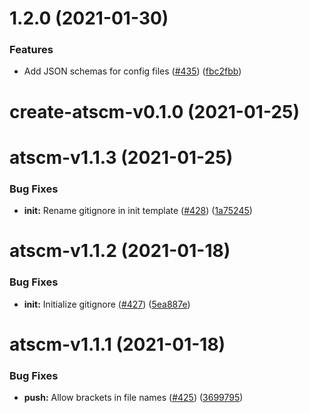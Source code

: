 <a name="1.2.0"></a>
# 1.2.0 (2021-01-30)


### Features

* Add JSON schemas for config files ([#435](https://github.com/atSCM/atscm/issues/435)) ([fbc2fbb](https://github.com/atSCM/atscm/commits/fbc2fbb))




<a name="create-atscm-v0.1.0"></a>
# create-atscm-v0.1.0 (2021-01-25)




<a name="atscm-v1.1.3"></a>
# atscm-v1.1.3 (2021-01-25)


### Bug Fixes

* **init:** Rename gitignore in init template ([#428](https://github.com/atSCM/atscm/issues/428)) ([1a75245](https://github.com/atSCM/atscm/commits/1a75245))




<a name="atscm-v1.1.2"></a>
# atscm-v1.1.2 (2021-01-18)


### Bug Fixes

* **init:** Initialize gitignore ([#427](https://github.com/atSCM/atscm/issues/427)) ([5ea887e](https://github.com/atSCM/atscm/commits/5ea887e))




<a name="atscm-v1.1.1"></a>
# atscm-v1.1.1 (2021-01-18)


### Bug Fixes

* **push:** Allow brackets in file names ([#425](https://github.com/atSCM/atscm/issues/425)) ([3699795](https://github.com/atSCM/atscm/commits/3699795))



